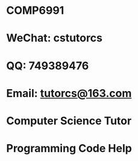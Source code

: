 # COMP6991

# WeChat: cstutorcs

# QQ: 749389476

# Email: tutorcs@163.com

# Computer Science Tutor

# Programming Code Help
